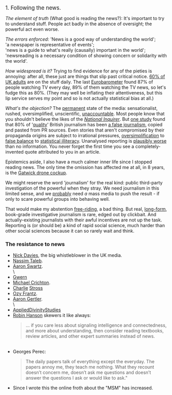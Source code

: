 <big>1. Following the news.</big><br>


<i>The element of truth</i> (What good is reading the news?): It's important to try to understand stuff. People act badly in the absence of oversight; the powerful act even worse.
<br>

<i>The errors enforced:</i> 'News is a good way of understanding the world'; <br>'a newspaper is representative of events';<br> 'news is a guide to what's really (causally) important in the world';<br> 'newsreading is a necessary condition of showing concern or solidarity with the world'.
<br>

<i>How widespread is it?</i> Trying to find evidence for any of the pieties is annoying: after all, these just are things that slip past critical notice. <a href="{{med}}">60% of UK adults</a> are on the stuff daily. The last <a href="{{baro}}">Eurobarometer</a> found 87% of people watching TV every day, 89% of them watching the TV news, so let's fudge this as 80%. (They may well be inflating their attentiveness, but this lip service serves my point and so is not actually statistical bias at all.)<br>


<i>What's the objection?</i> The <a href="{{always}}">permanent</a> state of the media: sensationalist, rushed, oversimplified, unscientific, <a href="{{acc}}">unaccountable</a>. Most people know that you shouldn't believe the likes of the <i><a href="{{inq}}">National Inquirer</a></i>. But <a href="{{stud}}">one study</a> found that 80% of '<a href="{{qual}}">quality</a>' British journalism has been <a href="{{chur}}">a false journalism</a>, copied and pasted from PR sources. Even stories that aren't compromised by their propaganda origins are subject to irrational pressures, <a href="{{over}}">oversimplification</a> to <a href="{{bal}}">false balance</a> to <a href="{{gold}}">statistical</a><a href="{{ill}}"> illiteracy</a>. Unanalysed reporting is <a href="{{pla}}">plausibly worse</a> than no information. You never forget the first time you see a completely-invented quote attributed to you in an article.<br>

Epistemics aside, I also have a much calmer inner life since I stopped reading news. The only time the omission has  affected me at all, in 8 years, is the <a href="{{gat}}">Gatwick drone cockup</a>.

We might reserve the word 'journalism' for the real kind: public third-party investigation of the powerful when they stray. We need journalism in this limited sense, and we <a href="{{deb}}">probably</a> need <i>a</i> mass media to push the result - if only to scare powerful groups into behaving well. <br>

That would make my abstention <a href="{{free}}">free-riding</a>, a bad thing. But real, <a href="{{llll}}">long-form</a>, book-grade investigative journalism is rare, edged out by clickbait. And actually-existing journalists with their awful incentives are not up the task. Reporting is (or should be) a kind of rapid social science, much harder than other social sciences because it can so rarely wait and think.<br>

<div class="accordion">
<h3>The resistance to news</h3>
<div>
	<ul>
		<li><a href="{{davies}}">Nick Davies</a>, the big whistleblower in the UK media.</li>
		<li><a href="{{tal}}">Nassim Taleb</a>.</li>
		<li><a href="{{sw}}">Aaron Swartz</a>.</li>
\		<li><a href="{{gwernlittle}}">Gwern</a></li>
		<li><a href="{{crich}}">Michael Crichton</a>.</li>
		<li><a href="{{ignore}}">Charlie</a> <a href="{{stross}}">Stross</a> </li>
		<li><a href="{{ozy}}">Ozy Frantz</a>.</li>
		<li><a href="{{gert}}">Aaron Gertler</a>.</li>
\		<li><a href="{{ads}}">AppliedDivinityStudies</a></li>
		<!--  -->
		<li><a href=""></a><a href="{{han}}">Robin Hanson</a> skewers it like always: 
			<blockquote>... if you care less about signaling intelligence and connectedness, and more about understanding, then consider reading textbooks, review articles, and other expert summaries instead of news.</blockquote><br></li>
		<li>Georges Perec:
			<blockquote>The daily papers talk of everything except the everyday. The papers annoy me, they teach me nothing. What they recount doesn’t concern me, doesn’t ask me questions and doesn’t answer the questions I ask or would like to ask."</blockquote>
		</li>
		<li>Since I wrote this the online froth about the "MSM" has increased.</li>
	</ul>
</div>
</div>




<br /><br /><br> 